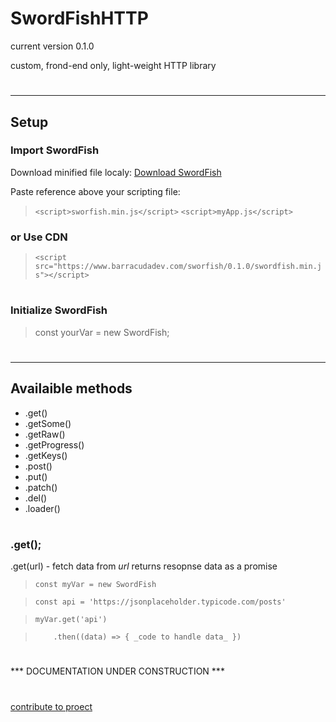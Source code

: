 # SwordFishHTTP
current version 0.1.0

custom, frond-end only, light-weight HTTP library
# 
#
______________
## Setup

### Import SwordFish

Download minified file localy:
[Download SwordFish](http://www.barracudadev.com)

Paste reference above your scripting file:
> `<script>sworfish.min.js</script>`
> `<script>myApp.js</script>`

### or Use CDN

> `<script src="https://www.barracudadev.com/sworfish/0.1.0/swordfish.min.js"></script>`
# 
### Initialize SwordFish

> const yourVar = new SwordFish;
# 
# 
# 
___________
## Availaible methods
* .get()
* .getSome()
* .getRaw()
* .getProgress()
* .getKeys()
* .post()
* .put()
* .patch()
* .del()
* .loader()
#
### .get();
 .get(url) - fetch data from *url* returns resopnse data as a promise

> `const myVar = new SwordFish`

> `const api = 'https://jsonplaceholder.typicode.com/posts'`

> 

> `myVar.get('api')`

> `    .then((data) => { _code to handle data_ })`
# 
# 
 *** DOCUMENTATION UNDER CONSTRUCTION ***
 # 
 # 
[contribute to proect](http://www.barracudadev.com)
